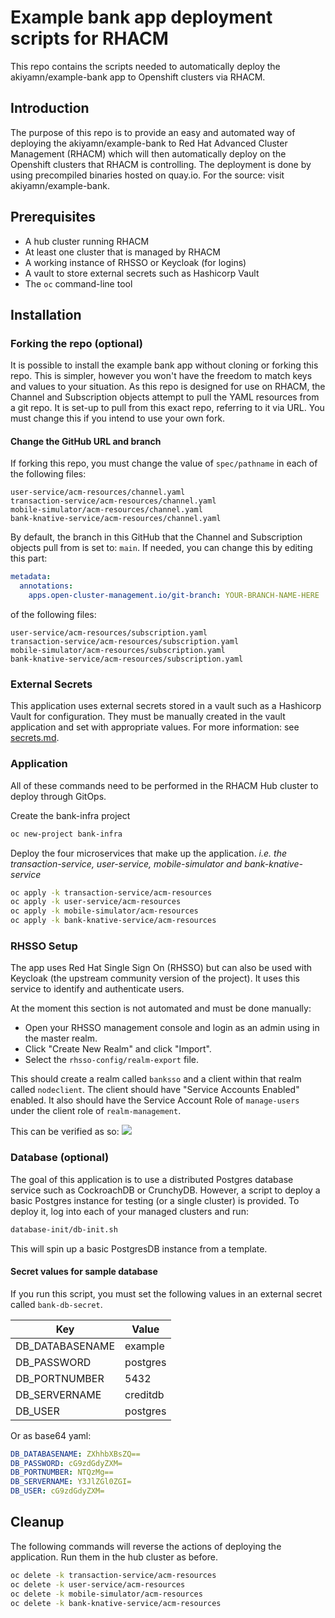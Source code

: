 # Example bank app deployment scripts for RHACM
This repo contains the scripts needed to automatically deploy the akiyamn/example-bank app to Openshift clusters via RHACM.

## Introduction
The purpose of this repo is to provide an easy and automated way of deploying the akiyamn/example-bank to Red Hat Advanced Cluster Management (RHACM) which will then automatically deploy on the Openshift clusters that RHACM is controlling. The deployment is done by using precompiled binaries hosted on quay.io. For the source: visit akiyamn/example-bank.

## Prerequisites
- A hub cluster running RHACM
- At least one cluster that is managed by RHACM
- A working instance of RHSSO or Keycloak (for logins)
- A vault to store external secrets such as Hashicorp Vault
- The `oc` command-line tool

## Installation

### Forking the repo (optional)
It is possible to install the example bank app without cloning or forking this repo. This is simpler, however you won't have the freedom to match keys and values to your situation. As this repo is designed for use on RHACM, the Channel and Subscription objects attempt to pull the YAML resources from a git repo. It is set-up to pull from this exact repo, referring to it via URL. You must change this if you intend to use your own fork.

#### Change the GitHub URL and branch
If forking this repo, you must change the value of `spec/pathname` in each of the following files:
```
user-service/acm-resources/channel.yaml
transaction-service/acm-resources/channel.yaml
mobile-simulator/acm-resources/channel.yaml
bank-knative-service/acm-resources/channel.yaml
```
By default, the branch in this GitHub that the Channel and Subscription objects pull from is set to: `main`.
If needed, you can change this by editing this part:
```yaml
metadata:
  annotations:
    apps.open-cluster-management.io/git-branch: YOUR-BRANCH-NAME-HERE
```
of the following files:
```
user-service/acm-resources/subscription.yaml
transaction-service/acm-resources/subscription.yaml
mobile-simulator/acm-resources/subscription.yaml
bank-knative-service/acm-resources/subscription.yaml
```

### External Secrets
This application uses external secrets stored in a vault such as a Hashicorp Vault for configuration.
They must be manually created in the vault application and set with appropriate values.
For more information: see [secrets.md](secrets.md).

### Application

All of these commands need to be performed in the RHACM Hub cluster to deploy through GitOps.

Create the bank-infra project
```bash
oc new-project bank-infra
```

Deploy the four microservices that make up the application.
*i.e. the transaction-service, user-service, mobile-simulator and bank-knative-service*

```bash
oc apply -k transaction-service/acm-resources
oc apply -k user-service/acm-resources
oc apply -k mobile-simulator/acm-resources
oc apply -k bank-knative-service/acm-resources
```

### RHSSO Setup
The app uses Red Hat Single Sign On (RHSSO) but can also be used with Keycloak (the upstream community version of the project). It uses this service to identify and authenticate users.

At the moment this section is not automated and must be done manually:

- Open your RHSSO management console and login as an admin using in the master realm.
- Click "Create New Realm" and click "Import".
- Select the `rhsso-config/realm-export` file.

This should create a realm called `banksso` and a client within that realm called `nodeclient`.
The client should have "Service Accounts Enabled" enabled. It also should have the Service Account Role of `manage-users` under the client role of `realm-management`.

This can be verified as so:
![](https://i.imgur.com/ysWVq7g.png)

### Database (optional)
The goal of this application is to use a distributed Postgres database service such as CockroachDB or CrunchyDB. However, a script to deploy a basic Postgres instance for testing (or a single cluster) is provided. To deploy it, log into each of your managed clusters and run:

```bash
database-init/db-init.sh
```

This will spin up a basic PostgresDB instance from a template. 

#### Secret values for sample database
If you run this script, you must set the following values in an external secret called `bank-db-secret`.

|Key|Value|
|-|-|
|DB_DATABASENAME|example|
|DB_PASSWORD|postgres|
|DB_PORTNUMBER|5432|
|DB_SERVERNAME|creditdb|
|DB_USER|postgres|

Or as base64 yaml:

```yaml
DB_DATABASENAME: ZXhhbXBsZQ==
DB_PASSWORD: cG9zdGdyZXM=
DB_PORTNUMBER: NTQzMg==
DB_SERVERNAME: Y3JlZGl0ZGI=
DB_USER: cG9zdGdyZXM=
```

## Cleanup

The following commands will reverse the actions of deploying the application. Run them in the hub cluster as before.

```bash
oc delete -k transaction-service/acm-resources
oc delete -k user-service/acm-resources
oc delete -k mobile-simulator/acm-resources
oc delete -k bank-knative-service/acm-resources
```
